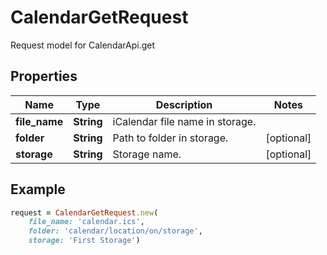 # CalendarGetRequest

Request model for CalendarApi.get

## Properties

Name | Type | Description | Notes
---- | ---- | ----------- | -----
**file_name** |**String** |iCalendar file name in storage. |
**folder** |**String** |Path to folder in storage. |[optional] 
**storage** |**String** |Storage name. |[optional] 

## Example
```ruby
request = CalendarGetRequest.new(
    file_name: 'calendar.ics',
    folder: 'calendar/location/on/storage',
    storage: 'First Storage')
```
